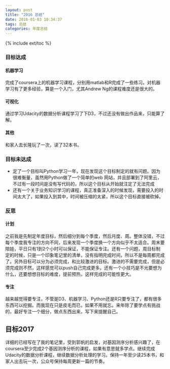 ```yaml
---
layout: post
title: "2016 总结"
date: 2016-01-03 10:34:37
tags: 总结
categories: 年度总结
---
```

{% include ext/toc %}

### 目标达成

#### 机器学习
完成了coursera上的机器学习课程，分别用matlab和R完成了一些练习。对机器学习有了更多经验，算是一个入门，尤其Andrew Ng的课程难度还是很大的。

#### 可视化
通过学习Udacity的数据分析课程学习了下D3，不过还没有做出作品来，只能算了解。

#### 其他
和家人去长隆玩了一次，读了32本书。

### 目标未达成

- 定了一个目标叫Python学习一年，现在发现这个目标制定的就有问题。因为很难衡量，虽然用Python做了一个简单的web 网站，并且部署到了阿里云，不过有一段时间是没有写代码的，所以这个目标从开始就注定了无法完成
- 还有一个关于业务知识学习的课程，真正准备深入的时候发现，需要投入的时间太大了，如果投入到其中，时间被压缩的太紧，所以这个目标直接被砍掉。

### 反思

#### 计划
之前我是先制定年度目标，然后细分到每个季度，然后月度、周。整体没错，不过每个季度我专注的方向不同，后来发现一个季度换一个方向似乎不太适合。周末要陪娃，平日只有1到2个小时可以保证，不能保证专注。还有一个问题，周目标制定的时候，只是一个印象笔记里的清单，没有指明完成时间，所以不是每周都完成了。另外目标可以分为必须完成，和比较激进的目标。激进的不需要完成，但是必须完成则不然，这样感觉可以push自己完成更多。还有一个小技巧是不光要想为什么，还要想想目标的难度，提前预热，这样完成的可能性更大。

#### 专注
越来越觉得要专注，不管是D3、机器学习、Python还是R只要专注了，都有很多东西可以挖掘。而我现在只是皮毛而已，如果不用就忘。来年除了要学点有挑战的，最好专注一个细分，做点东西出来，写下来提醒自己。

## 目标2017
详细的已经写在了我的笔记里，受到郭帆的启发，对基因测序分析感兴趣了，在coursera至少完成2个基因测序分析的课程，如果有意思就多学点。继续完成Udacity的数据分析课程，继续数据分析处理的学习。保持一年至少读25本书，和家人出去玩一次，公众号保持每周更新一篇的节奏。

